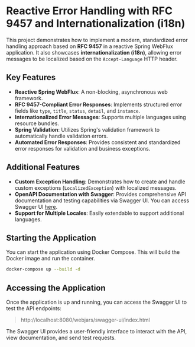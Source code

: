 # Reactive Error Handling with RFC 9457 and Internationalization (i18n)

This project demonstrates how to implement a modern, standardized error handling approach based on **RFC 9457** in a reactive Spring WebFlux application. It also showcases **internationalization (i18n)**, allowing error messages to be localized based on the `Accept-Language` HTTP header.

## Key Features

- **Reactive Spring WebFlux**: A non-blocking, asynchronous web framework.
- **RFC 9457-Compliant Error Responses**: Implements structured error fields like `type`, `title`, `status`, `detail`, and `instance`.
- **Internationalized Error Messages**: Supports multiple languages using resource bundles.
- **Spring Validation**: Utilizes Spring's validation framework to automatically handle validation errors.
- **Automated Error Responses**: Provides consistent and standardized error responses for validation and business exceptions.

## Additional Features

- **Custom Exception Handling**: Demonstrates how to create and handle custom exceptions (`LocalizedException`) with localized messages.
- **OpenAPI Documentation with Swagger**: Provides comprehensive API documentation and testing capabilities via Swagger UI. You can access Swagger UI [here](http://localhost:8080/webjars/swagger-ui/index.html).
- **Support for Multiple Locales**: Easily extendable to support additional languages.

## Starting the Application
You can start the application using Docker Compose. This will build the Docker image and run the container.
```bash
docker-compose up --build -d
```
## Accessing the Application
Once the application is up and running, you can access the Swagger UI to test the API endpoints:

> http://localhost:8080/webjars/swagger-ui/index.html

The Swagger UI provides a user-friendly interface to interact with the API, view documentation, and send test requests.
